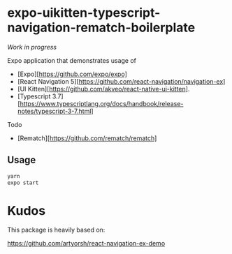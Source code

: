 # expo-uikitten-typescript-navigation-rematch-boilerplate

_Work in progress_

Expo application that demonstrates usage of 
* [Expo][https://github.com/expo/expo] 
* [React Navigation 5][https://github.com/react-navigation/navigation-ex] 
* [UI Kitten][https://github.com/akveo/react-native-ui-kitten]. 
* [Typescript 3.7][https://www.typescriptlang.org/docs/handbook/release-notes/typescript-3-7.html]

Todo
* [Rematch][https://github.com/rematch/rematch]


## Usage

```bash
yarn
expo start
```

# Kudos
This package is heavily based on:

https://github.com/artyorsh/react-navigation-ex-demo